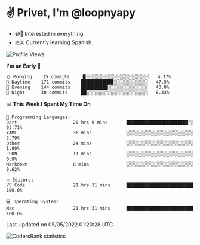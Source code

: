 # ✌️ Privet, I'm @loopnyapy

- 💿📀 Interested in everything.
- 🇪🇦 Currently learning Spanish.

<!--START_SECTION:waka-->
![Profile Views](http://img.shields.io/badge/Profile%20Views-9-blue)

**I'm an Early 🐤** 

```text
🌞 Morning    15 commits     █░░░░░░░░░░░░░░░░░░░░░░░░   4.17% 
🌆 Daytime    171 commits    ████████████░░░░░░░░░░░░░   47.5% 
🌃 Evening    144 commits    ██████████░░░░░░░░░░░░░░░   40.0% 
🌙 Night      30 commits     ██░░░░░░░░░░░░░░░░░░░░░░░   8.33%

```


📊 **This Week I Spent My Time On** 

```text
💬 Programming Languages: 
Dart                     20 hrs 9 mins       ███████████████████████░░   93.71% 
YAML                     36 mins             ░░░░░░░░░░░░░░░░░░░░░░░░░   2.79% 
Other                    24 mins             ░░░░░░░░░░░░░░░░░░░░░░░░░   1.89% 
JSON                     11 mins             ░░░░░░░░░░░░░░░░░░░░░░░░░   0.9% 
Markdown                 8 mins              ░░░░░░░░░░░░░░░░░░░░░░░░░   0.62%

🔥 Editors: 
VS Code                  21 hrs 31 mins      █████████████████████████   100.0%

💻 Operating System: 
Mac                      21 hrs 31 mins      █████████████████████████   100.0%

```


 Last Updated on 05/05/2022 01:20:28 UTC
<!--END_SECTION:waka-->

![CodersRank statistics](https://cr-ss-service.azurewebsites.net/api/ScreenShot?widget=summary&username=loopnyapy)
